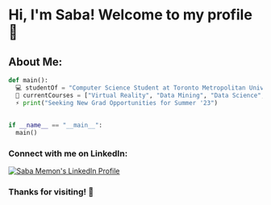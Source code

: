 # Hi, I'm Saba! Welcome to my profile 💟

## About Me:
```python
def main():
  💻 studentOf = "Computer Science Student at Toronto Metropolitan University"
  🌱 currentCourses = ["Virtual Reality", "Data Mining", "Data Science", "Software Tools"]
  ⚡ print("Seeking New Grad Opportunities for Summer '23")
  
  
if __name__ == "__main__":
  main()
```

### Connect with me on LinkedIn: 
<a href="https://www.linkedin.com/in/saba-memon/">
  <img alt="Saba Memon's LinkedIn Profile" src="https://user-images.githubusercontent.com/58344531/211747535-01a85fc0-b65f-4a3b-a366-f4207ee28f04.png" />
</a>



### Thanks for visiting! 💌
